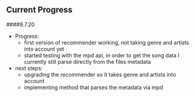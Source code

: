 ## Current Progress

####9.7.20

* Progress:
    * first version of recommender working, not taking genre and artists into account yet
    * started testing with the mpd api, in order to get the song data I currently still parse directly from the files metadata
* next steps: 
    * upgrading the recommender so it takes genre and artists into account
    * implementing method that parses the metadata via mpd 


    
    

